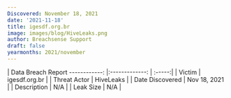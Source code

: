```yaml
---
Discovered: November 18, 2021
date: '2021-11-18'
title: igesdf.org.br
image: images/blog/HiveLeaks.png
author: Breachsense Support
draft: false
yearmonths: 2021/november
---
```



| Data Breach Report
------------:   |:-------------:    | :-----:|
| Victim    | igesdf.org.br      | 
| Threat Actor    | HiveLeaks      | 
| Date Discovered    | Nov 18, 2021      | 
| Description    | N/A      | 
| Leak Size    | N/A      | 

